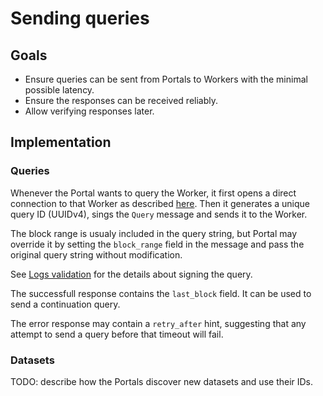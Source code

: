 # Sending queries

## Goals

* Ensure queries can be sent from Portals to Workers with the minimal possible latency.
* Ensure the responses can be received reliably.
* Allow verifying responses later.

## Implementation

### Queries

Whenever the Portal wants to query the Worker, it first opens a direct connection to that Worker as described [here](04_network_communication.md#queries).
Then it generates a unique query ID (UUIDv4), sings the `Query` message and sends it to the Worker.

The block range is usualy included in the query string, but Portal may override it by setting the `block_range` field in the message and pass the original query string without modification.

See [Logs validation](09_logs_validation.md) for the details about signing the query.

The successfull response contains the `last_block` field. It can be used to send a continuation query.

The error response may contain a `retry_after` hint, suggesting that any attempt to send a query before that timeout will fail.

### Datasets

TODO: describe how the Portals discover new datasets and use their IDs.
